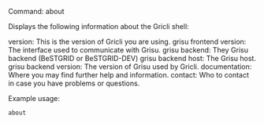 Command: about 

Displays the following information about the Gricli shell:

version:                     This is the version of Gricli you are using.
grisu frontend version:      The interface used to communicate with Grisu.
grisu backend:               They Grisu backend (BeSTGRID or BeSTGRID-DEV) 
grisu backend host:          The Grisu host.
grisu backend version:       The version of Grisu used by Gricli.
documentation:               Where you may find further help and information.
contact:                     Who to contact in case you have problems or questions.

Example usage:

    about


